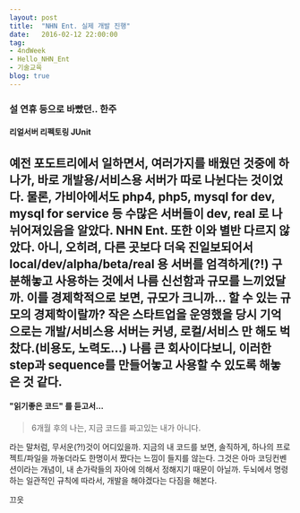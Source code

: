 ```yaml
---
layout: post
title:  "NHN Ent. 실제 개발 진행"
date:   2016-02-12 22:00:00
tag:
- 4ndWeek
- Hello_NHN_Ent
- 기술교육
blog: true
---
```

### 설 연휴 등으로 바빴던.. 한주

#### 리얼서버 리펙토링 JUnit
  예전 포도트리에서 일하면서, 여러가지를 배웠던 것중에 하나가, 바로 개발용/서비스용 서버가 따로 나뉜다는 것이었다. 물론, 가비아에서도 php4, php5, mysql for dev, mysql for service 등 수많은 서버들이 dev, real 로 나뉘어져있음을 알았다. 
  NHN Ent. 또한 이와 별반 다르지 않았다. 아니, 오히려, 다른 곳보다 더욱 진일보되어서 local/dev/alpha/beta/real 용 서버를 엄격하게(?!) 구분해놓고 사용하는 것에서 나름 신선함과 규모를 느끼었달까. 이를 경제학적으로 보면, 규모가 크니까... 할 수 있는 규모의 경제학이랄까? 
  작은 스타트업을 운영했을 당시 기억으로는 개발/서비스용 서버는 커녕, 로컬/서비스 만 해도 벅찼다.(비용도, 노력도...) 나름 큰 회사이다보니, 이러한 step과 sequence를 만들어놓고 사용할 수 있도록 해놓은 것 같다.
---
#### "읽기좋은 코드" 를 듣고서...
> 6개월 후의 나는, 지금 코드를 짜고있는 내가 아니다.

라는 말처럼, 무서운(?!)것이 어디있을까.
지금의 내 코드를 보면, 솔직하게, 하나의 프로젝트/파일을 까놓더라도 한명이서 짰다는 느낌이 들지를 않는다. 그것은 아마 코딩컨벤션이라는 개념이, 내 손가락들의 자아에 의해서 정해지기 때문이 아닐까. 두뇌에서 명령하는 일관적인 규칙에 따라서, 개발을 해야겠다는 다짐을 해본다.

끄읏